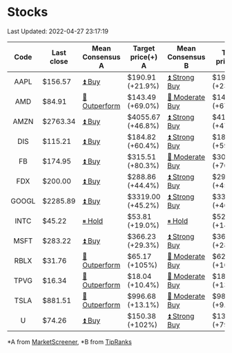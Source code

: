 # Stocks
Last Updated: 2022-04-27 23:17:19

|Code|Last close|Mean Consensus A|Target price(+) A|Mean Consensus B|Target price(+) B|
|:--:|-|-|-|-|-|
|AAPL|$156.57|[⏫ Buy](https://m.marketscreener.com/quote/stock/-4849/)|$190.91 (+21.9%)|[⏫ Strong Buy](https://www.tipranks.com/stocks/aapl/forecast)|$192.93 (+23.12%)|
|AMD|$84.91|[🔼 Outperform](https://m.marketscreener.com/quote/stock/-19475876/)|$143.49 (+69.0%)|[🔼 Moderate Buy](https://www.tipranks.com/stocks/amd/forecast)|$143.94 (+67.47%)|
|AMZN|$2763.34|[⏫ Buy](https://m.marketscreener.com/quote/stock/-12864605/)|$4055.67 (+46.8%)|[⏫ Strong Buy](https://www.tipranks.com/stocks/amzn/forecast)|$4100.26 (+47.31%)|
|DIS|$115.21|[⏫ Buy](https://m.marketscreener.com/quote/stock/-4842/)|$184.82 (+60.4%)|[⏫ Strong Buy](https://www.tipranks.com/stocks/dis/forecast)|$184.95 (+59.06%)|
|FB|$174.95|[⏫ Buy](https://m.marketscreener.com/quote/stock/-10547141/)|$315.51 (+80.3%)|[🔼 Moderate Buy](https://www.tipranks.com/stocks/fb/forecast)|$309.08 (+70.81%)|
|FDX|$200.00|[⏫ Buy](https://m.marketscreener.com/quote/stock/-12585/)|$288.86 (+44.4%)|[⏫ Strong Buy](https://www.tipranks.com/stocks/fdx/forecast)|$290.68 (+45.34%)|
|GOOGL|$2285.89|[⏫ Buy](https://m.marketscreener.com/quote/stock/-24203373/)|$3319.00 (+45.2%)|[⏫ Strong Buy](https://www.tipranks.com/stocks/googl/forecast)|$3335.94 (+46.46%)|
|INTC|$45.22|[⏸ Hold](https://m.marketscreener.com/quote/stock/-4829/)|$53.81 (+19.0%)|[⏸ Hold](https://www.tipranks.com/stocks/intc/forecast)|$52.24 (+14.84%)|
|MSFT|$283.22|[⏫ Buy](https://m.marketscreener.com/quote/stock/-4835/)|$366.23 (+29.3%)|[⏫ Strong Buy](https://www.tipranks.com/stocks/msft/forecast)|$363.71 (+28.42%)|
|RBLX|$31.76|[🔼 Outperform](https://m.marketscreener.com/quote/stock/-117793644/)|$65.17 (+105%)|[🔼 Moderate Buy](https://www.tipranks.com/stocks/rblx/forecast)|$62.14 (+104.68%)|
|TPVG|$16.34|[🔼 Outperform](https://m.marketscreener.com/quote/stock/-15933327/)|$18.04 (+10.4%)|[🔼 Moderate Buy](https://www.tipranks.com/stocks/tpvg/forecast)|$18.25 (+13.57%)|
|TSLA|$881.51|[🔼 Outperform](https://m.marketscreener.com/quote/stock/-6344549/)|$996.68 (+13.1%)|[🔼 Moderate Buy](https://www.tipranks.com/stocks/tsla/forecast)|$980.41 (+9.44%)|
|U|$74.26|[⏫ Buy](https://m.marketscreener.com/quote/stock/-112492634/)|$150.38 (+102%)|[⏫ Strong Buy](https://www.tipranks.com/stocks/u/forecast)|$133.18 (+79.34%)|


*A from [MarketScreener](https://www.marketscreener.com), *B from [TipRanks](https://www.tipranks.com)
